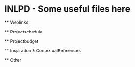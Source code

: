 INLPD - Some useful files here
=====

** Weblinks:

** Projectschedule
 
** Projectbudget

** Inspiration & ContextualReferences

** Other